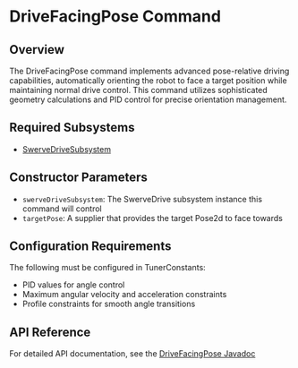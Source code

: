 # DriveFacingPose Command

## Overview
The DriveFacingPose command implements advanced pose-relative driving capabilities, automatically orienting the robot to face a target position while maintaining normal drive control. This command utilizes sophisticated geometry calculations and PID control for precise orientation management.

## Required Subsystems
- [SwerveDriveSubsystem](../../subsystems/swerve.md)

## Constructor Parameters
- `swerveDriveSubsystem`: The SwerveDrive subsystem instance this command will control
- `targetPose`: A supplier that provides the target Pose2d to face towards

## Configuration Requirements
The following must be configured in TunerConstants:
- PID values for angle control
- Maximum angular velocity and acceleration constraints
- Profile constraints for smooth angle transitions

## API Reference
For detailed API documentation, see the [DriveFacingPose Javadoc](/javadoc/frc/alotobots/library/commands/swervedrive/DriveFacingPose.html)
